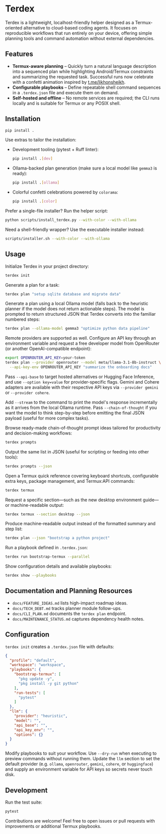# Terdex

Terdex is a lightweight, localhost-friendly helper designed as a Termux-oriented alternative to cloud-based coding agents. It focuses on reproducible workflows that run entirely on your device, offering simple planning tools and command automation without external dependencies.

## Features

- **Termux-aware planning** – Quickly turn a natural language description into a sequenced plan while highlighting Android/Termux constraints and summarizing the requested task. Successful runs now celebrate with a confetti animation inspired by [t.me/likhonsheikh](https://t.me/likhonsheikh).
- **Configurable playbooks** – Define repeatable shell command sequences in a `.terdex.json` file and execute them on demand.
- **Self-hosted and offline** – No remote services are required; the CLI runs locally and is suitable for Termux or any POSIX shell.

## Installation

```bash
pip install .
```

Use extras to tailor the installation:

- Development tooling (pytest + Ruff linter):

  ```bash
  pip install .[dev]
  ```

- Ollama-backed plan generation (make sure a local model like `gemma3` is ready):

  ```bash
  pip install .[ollama]
  ```

- Colorful confetti celebrations powered by `colorama`:

  ```bash
  pip install .[color]
  ```

Prefer a single-file installer? Run the helper script:

```bash
python scripts/install_terdex.py --with-color --with-ollama
```

Need a shell-friendly wrapper? Use the executable installer instead:

```bash
scripts/installer.sh --with-color --with-ollama
```

## Usage

Initialize Terdex in your project directory:

```bash
terdex init
```

Generate a plan for a task:

```bash
terdex plan "setup sqlite database and migrate data"
```

Generate a plan using a local Ollama model (falls back to the heuristic planner if the
model does not return actionable steps). The model is prompted to return structured
JSON that Terdex converts into the familiar numbered steps:

```bash
terdex plan --ollama-model gemma3 "optimize python data pipeline"
```

Remote providers are supported as well. Configure an API key through an environment
variable and request a free developer model from OpenRouter (or another
OpenAI-compatible endpoint):

```bash
export OPENROUTER_API_KEY=your-token
terdex plan --provider openrouter --model meta/llama-3.1-8b-instruct \
  --api-key-env OPENROUTER_API_KEY "summarize the onboarding docs"
```

Pass `--api-base` to target hosted alternatives or Hugging Face Inference, and use
`--option key=value` for provider-specific flags. Gemini and Cohere adapters are
available with their respective API keys via `--provider gemini` or `--provider cohere`.

Add `--stream` to the command to print the model's response incrementally as it
arrives from the local Ollama runtime. Pass `--chain-of-thought` if you want the
model to think step-by-step before emitting the final JSON payload (useful for
more complex tasks).

Browse ready-made chain-of-thought prompt ideas tailored for productivity and
decision-making workflows:

```bash
terdex prompts
```

Output the same list in JSON (useful for scripting or feeding into other tools):

```bash
terdex prompts --json
```

Open a Termux quick reference covering keyboard shortcuts, configurable extra keys,
package management, and Termux:API commands:

```bash
terdex termux
```

Request a specific section—such as the new desktop environment guide—or
machine-readable output:

```bash
terdex termux --section desktop --json
```

Produce machine-readable output instead of the formatted summary and step list:

```bash
terdex plan --json "bootstrap a python project"
```

Run a playbook defined in `.terdex.json`:

```bash
terdex run bootstrap-termux --parallel
```

Show configuration details and available playbooks:

```bash
terdex show --playbooks
```

## Documentation and Planning Resources

- `docs/FEATURE_IDEAS.md` lists high-impact roadmap ideas.
- `docs/TECH_DEBT.md` tracks planner module follow-ups.
- `docs/CLI_PLAN.md` documents the `terdex plan` endpoint.
- `docs/MAINTENANCE_STATUS.md` captures dependency health notes.

## Configuration

`terdex init` creates a `.terdex.json` file with defaults:

```json
{
  "profile": "default",
  "workspace": "workspace",
  "playbooks": {
    "bootstrap-termux": [
      "pkg update -y",
      "pkg install -y git python"
    ],
    "run-tests": [
      "pytest"
    ]
  },
  "llm": {
    "provider": "heuristic",
    "model": "",
    "api_base": "",
    "api_key_env": "",
    "options": {}
  }
}
```

Modify playbooks to suit your workflow. Use `--dry-run` when executing to preview commands without running them. Update the `llm` section to set the default provider (e.g. `ollama`, `openrouter`, `gemini`, `cohere`, or `huggingface`) and supply an environment variable for API keys so secrets never touch disk.

## Development

Run the test suite:

```bash
pytest
```

Contributions are welcome! Feel free to open issues or pull requests with improvements or additional Termux playbooks.

